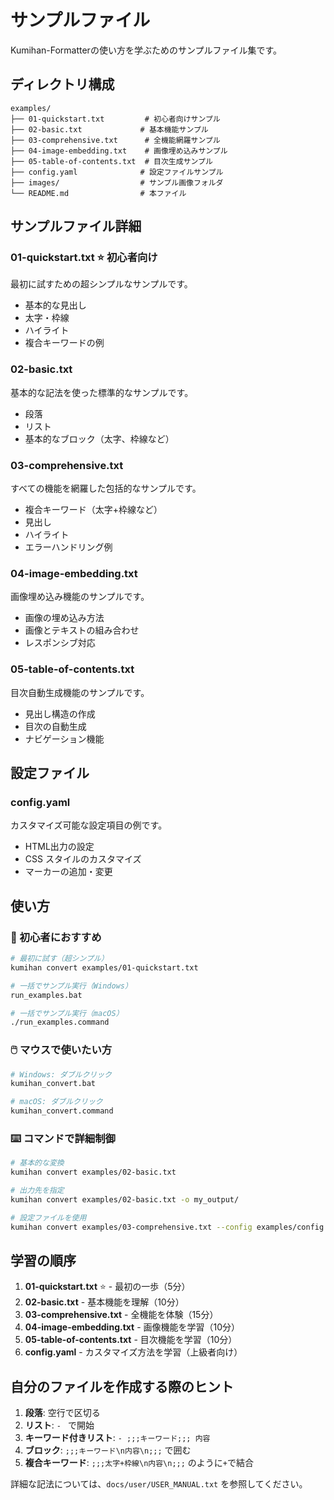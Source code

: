 # サンプルファイル

Kumihan-Formatterの使い方を学ぶためのサンプルファイル集です。

## ディレクトリ構成

```
examples/
├── 01-quickstart.txt         # 初心者向けサンプル
├── 02-basic.txt             # 基本機能サンプル  
├── 03-comprehensive.txt      # 全機能網羅サンプル
├── 04-image-embedding.txt    # 画像埋め込みサンプル
├── 05-table-of-contents.txt  # 目次生成サンプル
├── config.yaml              # 設定ファイルサンプル
├── images/                  # サンプル画像フォルダ
└── README.md                # 本ファイル
```

## サンプルファイル詳細

### 01-quickstart.txt ⭐ 初心者向け
最初に試すための超シンプルなサンプルです。

- 基本的な見出し
- 太字・枠線
- ハイライト
- 複合キーワードの例

### 02-basic.txt
基本的な記法を使った標準的なサンプルです。

- 段落
- リスト
- 基本的なブロック（太字、枠線など）

### 03-comprehensive.txt
すべての機能を網羅した包括的なサンプルです。

- 複合キーワード（太字+枠線など）
- 見出し
- ハイライト
- エラーハンドリング例

### 04-image-embedding.txt
画像埋め込み機能のサンプルです。

- 画像の埋め込み方法
- 画像とテキストの組み合わせ
- レスポンシブ対応

### 05-table-of-contents.txt  
目次自動生成機能のサンプルです。

- 見出し構造の作成
- 目次の自動生成
- ナビゲーション機能

## 設定ファイル

### config.yaml
カスタマイズ可能な設定項目の例です。

- HTML出力の設定
- CSS スタイルのカスタマイズ
- マーカーの追加・変更

## 使い方

### 🎯 初心者におすすめ
```bash
# 最初に試す（超シンプル）
kumihan convert examples/01-quickstart.txt

# 一括でサンプル実行（Windows）
run_examples.bat

# 一括でサンプル実行（macOS）
./run_examples.command
```

### 🖱️ マウスで使いたい方
```bash
# Windows: ダブルクリック
kumihan_convert.bat

# macOS: ダブルクリック
kumihan_convert.command
```

### ⌨️ コマンドで詳細制御
```bash
# 基本的な変換
kumihan convert examples/02-basic.txt

# 出力先を指定
kumihan convert examples/02-basic.txt -o my_output/

# 設定ファイルを使用
kumihan convert examples/03-comprehensive.txt --config examples/config.yaml
```

## 学習の順序

1. **01-quickstart.txt** ⭐ - 最初の一歩（5分）
2. **02-basic.txt** - 基本機能を理解（10分）  
3. **03-comprehensive.txt** - 全機能を体験（15分）
4. **04-image-embedding.txt** - 画像機能を学習（10分）
5. **05-table-of-contents.txt** - 目次機能を学習（10分）
6. **config.yaml** - カスタマイズ方法を学習（上級者向け）

## 自分のファイルを作成する際のヒント

1. **段落**: 空行で区切る
2. **リスト**: `- ` で開始
3. **キーワード付きリスト**: `- ;;;キーワード;;; 内容`
4. **ブロック**: `;;;キーワード\n内容\n;;;` で囲む
5. **複合キーワード**: `;;;太字+枠線\n内容\n;;;` のように`+`で結合

詳細な記法については、`docs/user/USER_MANUAL.txt` を参照してください。